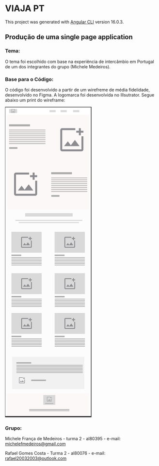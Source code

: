 # VIAJA PT

This project was generated with [Angular CLI](https://github.com/angular/angular-cli) version 16.0.3.

## Produção de uma single page application

### Tema:

O tema foi escolhido com base na experiência de intercâmbio em Portugal de um dos integrantes do grupo (Michele Medeiros).

### Base para o Código:

O código foi desenvolvido a partir de um wirefreme de média fidelidade, desenvolvido no Figma. A logomarca foi desenvolvida no Illsutrator. Segue abaixo um print do wireframe:

![alt text](../src/assets/wireframe.png)

### Grupo:

Michele França de Medeiros - turma 2 - al80395 - e-mail: michelefmedeiros@gmail.com

Rafael Gomes Costa - Turma 2 -
al80076 - e-mail: rafael20032003@outlook.com
